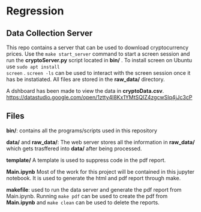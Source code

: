 # Regression

## Data Collection Server
This repo contains a server that can be used to download cryptocurrency prices. Use the <code>make start_server</code> command to start a screen session and run the <b>cryptoServer.py</b> script located in <b>bin/</b> . To install screen on Ubuntu use <code>sudo apt install screen</code> . <code>screen -ls</code> can be used to interact with the screen session once it has be instatiated. All files are stored in the <b>raw_data/</b> directory.<br>

A dshboard has been made to view the data in <b>cryptoData.csv</b>. <br> https://datastudio.google.com/open/1ztty4l8Kx1YMtSQIZ4zgcwSlq4jJc3cP
<!--
https://datastudio.google.com/open/1ztty4l8Kx1YMtSQIZ4zgcwSlq4jJc3cP
-->

## Files
<b>bin/</b>: contains all the programs/scripts used in this repository <br>

<b>data/</b> and <b>raw_data/</b>: The web server stores all the information in <b>raw_data/</b> which gets trasffered into <b>data/</b> after being processed. <br>

<b>template/</b> A template is used to suppress code in the pdf report. <br>

<b>Main.ipynb</b> Most of the work for this project will be contained in this jupyter notebook. It is used to generate the html and pdf report through make. <br>

<b>makefile</b>: used to run the data server and generate the pdf report from Main.ipynb. Running <code>make pdf</code> can be used to create the pdf from <b>Main.ipynb</b> and <code>make clean</code> can be used to delete the reports. 
